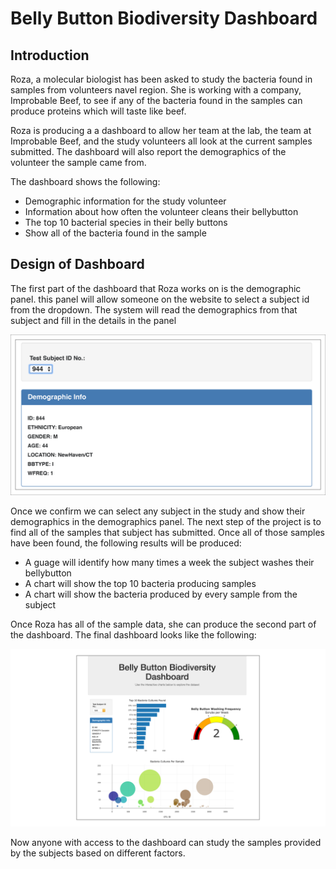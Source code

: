 # Belly Button Biodiversity Dashboard

## Introduction

Roza, a molecular biologist has been asked to study the bacteria found in samples from volunteers navel region. She is working with a company, Improbable Beef, to see if any of the bacteria found in the samples can produce proteins which will taste like beef. 

Roza is producing a a dashboard to allow her team at the lab, the team at Improbable Beef, and the study volunteers all look at the current samples submitted. The dashboard will also report the demographics of the volunteer the sample came from.

The dashboard shows the following:
<ul>
 <li>Demographic information for the study volunteer</li>
 <li>Information about how often the volunteer cleans their bellybutton</li>
 <li>The top 10 bacterial species in their belly buttons</li>
 <li>Show all of the bacteria found in the sample</li>
</ul>

## Design of Dashboard

The first part of the dashboard that Roza works on is the demographic panel. this panel will allow someone on the website to select a subject id from the dropdown. The system will read the demographics from that subject and fill in the details in the panel

<img src="static\Resources\demographic-info-panel.png">


Once we confirm we can select any subject in the study and show their demographics in the demographics panel. The next step of the project is to find all of the samples that subject has submitted. Once all of those samples have been found, the following results will be produced:

<ul>
 <li>A guage will identify how many times a week the subject washes their bellybutton</li>
 <li>A chart will show the top 10 bacteria producing samples</li>
 <li>A chart will show the bacteria produced by every sample from the subject</li>
</ul>

Once Roza has all of the sample data, she can produce the second part of the dashboard. The final dashboard looks like the following:

<img src="static\Resources\completed-dashboard.png">

Now anyone with access to the dashboard can study the samples provided by the subjects based on different factors.
 